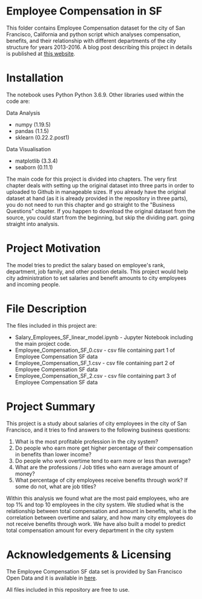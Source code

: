 # Employee Compensation in SF
This folder contains Employee Compensation dataset for the city of San Francisco, California and python script which analyses compensation, benefits, and their relationship with different departments of the city structure for years 2013-2016. A blog post describing this project in details is published at [this website](https://maria-vaghani.medium.com/could-you-predict-salary-of-a-san-francisco-city-employee-9c67c5a3f05c).
# Installation
The notebook uses Python Python 3.6.9. Other libraries used within the code are:

Data Analysis
 * numpy (1.19.5)
 * pandas (1.1.5)
 * sklearn (0.22.2.post1)

Data Visualisation
 * matplotlib (3.3.4)
 * seaborn (0.11.1)

The main code for this project is divided into chapters. The very first chapter deals with setting up the original dataset into three parts in order to uploaded to Github in manageable sizes. If you already have the original dataset at hand (as it is already provided in the repository in three parts), you do not need to run this chapter and go straight to the "Business Questions" chapter. If you happen to download the original dataset from the source, you could start from the beginning, but skip the dividing part. going straight into analysis.
  
# Project Motivation

The model tries to predict the salary based on employee's rank, department, job family, and other postion details. This project would help city administration to set salaries and benefit amounts to city employees and incoming people.

# File Description
The files included in this project are:

 * Salary_Employees_SF_linear_model.ipynb - Jupyter Notebook including the main project code.
 * Employee_Compensation_SF_0.csv - csv file containing part 1 of Employee Compensation SF data
 * Employee_Compensation_SF_1.csv - csv file containing part 2 of Employee Compensation SF data
 * Employee_Compensation_SF_2.csv - csv file containing part 3 of Employee Compensation SF data


# Project Summary
This project is a study about salaries of city employees in the city of San Francisco, and it tries to find answers to the following  business questions:

1. What is the most profitable profession in the city system?
2. Do people who earn more get higher percentage of their compensation in benefits than lower income?
3. Do people who work overtime tend to earn more or less than average?
4. What are the professions / Job titles who earn average amount of money?
5. What percentage of city employees receive benefits through work? If some do not, what are job titles?

Within this analysis we found what are the most paid employees, who are top 1% and top 10 employees in the city system. We studied what is the relationship between total compensation and amount in benefits, what is the correlation between overtime and salary, and how many city employees do not receive benefits through work. We have also built a model to predict total compensation amount for every department in the city system

# Acknowledgements & Licensing
The Employee Compensation SF data set is provided by San Francisco Open Data and it is available in [here](https://data.world/data-society/employee-compensation-in-sf).

All files included in this repository are free to use.
